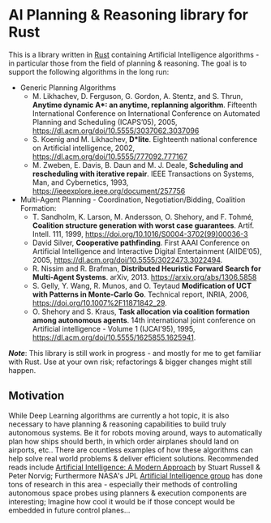 
# AI Planning & Reasoning library for Rust

This is a library written in [Rust](https://www.rust-lang.org/) containing Artificial Intelligence algorithms - in 
particular those from the field of planning & reasoning. The goal is to support the following algorithms in the long 
run:

  * Generic Planning Algorithms
     * M. Likhachev, D. Ferguson, G. Gordon, A. Stentz, and S. Thrun, **Anytime dynamic A\*: an anytime, replanning 
       algorithm**. Fifteenth International Conference on International Conference on Automated Planning and Scheduling
       (ICAPS’05), 2005, https://dl.acm.org/doi/10.5555/3037062.3037096
     * S. Koenig and M. Likhachev, **D\*lite**. Eighteenth national conference on Artificial intelligence, 2002,
       https://dl.acm.org/doi/10.5555/777092.777167
     * M. Zweben, E. Davis, B. Daun and M. J. Deale, **Scheduling and rescheduling with iterative repair**. IEEE 
       Transactions on Systems, Man, and Cybernetics, 1993, https://ieeexplore.ieee.org/document/257756
  * Multi-Agent Planning - Coordination, Negotiation/Bidding, Coalition Formation:
     * T. Sandholm, K. Larson, M. Andersson, O. Shehory, and F. Tohmé, **Coalition structure generation with worst case 
       guarantees**. Artif. Intell. 111, 1999, https://doi.org/10.1016/S0004-3702(99)00036-3
     * David Silver,  **Cooperative pathfinding**. First AAAI Conference on Artificial Intelligence and Interactive
       Digital Entertainment (AIIDE’05), 2005, https://dl.acm.org/doi/10.5555/3022473.3022494. 
     * R. Nissim and R. Brafman, **Distributed Heuristic Forward Search for Multi-Agent Systems**. arXiv, 2013. 
       https://arxiv.org/abs/1306.5858
     * S. Gelly, Y. Wang, R. Munos, and O. Teytaud **Modification of UCT with Patterns in Monte-Carlo Go**. Technical report, INRIA, 2006, https://doi.org/10.1007%2F11871842_29.
     * O. Shehory and S. Kraus, **Task allocation via coalition formation among autonomous agents**. 14th international
       joint conference on Artificial intelligence - Volume 1 (IJCAI’95), 1995, 
       https://dl.acm.org/doi/10.5555/1625855.1625941.

**_Note_**: This library is still work in progress - and mostly for me to get familiar with Rust. Use at 
your own risk; refactorings & bigger changes might still happen.  

## Motivation

While Deep Learning algorithms are currently a hot topic, it is also necessary to have planning & reasoning capabilities
to build truly autonomous systems. Be it for robots moving around, ways to automatically plan how ships should berth, 
in which order airplanes should land on airports, etc.. There are countless examples of how these algorithms can help 
solve real world problems & deliver efficient solutions. Recommended reads include 
[Artificial Intelligence: A Modern Approach](http://aima.cs.berkeley.edu/) by Stuart Russell & Peter Norvig; Furthermore 
NASA's JPL [Artificial Intelligence group](https://ai.jpl.nasa.gov/) has done tons of research in this area - especially 
their methods of controlling autonomous space probes using planners & execution components are interesting; Imagine how 
cool it would be if those concept would be embedded in future control planes...
